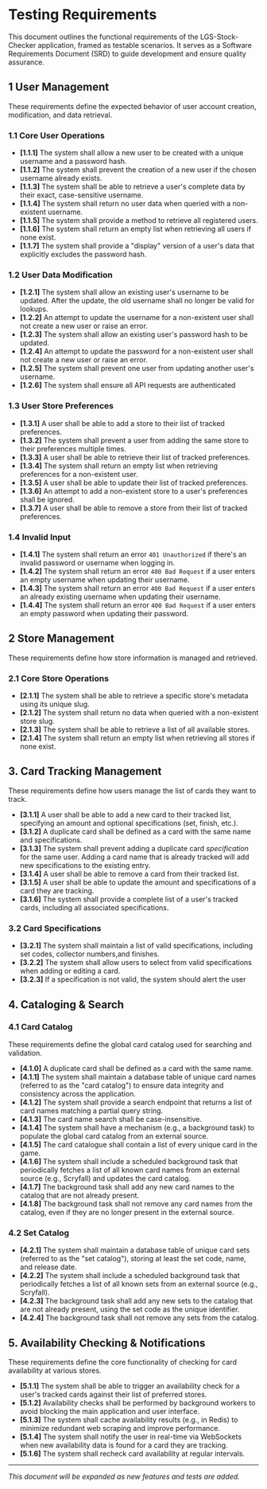 # Testing Requirements

This document outlines the functional requirements of the LGS-Stock-Checker application, framed as testable scenarios. It serves as a Software Requirements Document (SRD) to guide development and ensure quality assurance.

## 1 User Management

These requirements define the expected behavior of user account creation, modification, and data retrieval.

### 1.1 Core User Operations

-   **[1.1.1]** The system shall allow a new user to be created with a unique username and a password hash.
-   **[1.1.2]** The system shall prevent the creation of a new user if the chosen username already exists.
-   **[1.1.3]** The system shall be able to retrieve a user's complete data by their exact, case-sensitive username.
-   **[1.1.4]** The system shall return no user data when queried with a non-existent username.
-   **[1.1.5]** The system shall provide a method to retrieve all registered users.
-   **[1.1.6]** The system shall return an empty list when retrieving all users if none exist.
-   **[1.1.7]** The system shall provide a "display" version of a user's data that explicitly excludes the password hash.

### 1.2 User Data Modification

-   **[1.2.1]** The system shall allow an existing user's username to be updated. After the update, the old username shall no longer be valid for lookups.
-   **[1.2.2]** An attempt to update the username for a non-existent user shall not create a new user or raise an error.
-   **[1.2.3]** The system shall allow an existing user's password hash to be updated.
-   **[1.2.4]** An attempt to update the password for a non-existent user shall not create a new user or raise an error.
-   **[1.2.5]** The system shall prevent one user from updating another user's username.
-   **[1.2.6]** The system shall ensure all API requests are authenticated

### 1.3 User Store Preferences

-   **[1.3.1]** A user shall be able to add a store to their list of tracked preferences.
-   **[1.3.2]** The system shall prevent a user from adding the same store to their preferences multiple times.
-   **[1.3.3]** A user shall be able to retrieve their list of tracked preferences.
-   **[1.3.4]** The system shall return an empty list when retrieving preferences for a non-existent user.
-   **[1.3.5]** A user shall be able to update their list of tracked preferences.
-   **[1.3.6]** An attempt to add a non-existent store to a user's preferences shall be ignored.
-   **[1.3.7]** A user shall be able to remove a store from their list of tracked preferences.


### 1.4 Invalid Input
-   **[1.4.1]** The system shall return an error `401 Unauthorized` if there's an invalid password or username when logging in.
-   **[1.4.2]** The system shall return an error `400 Bad Request` if a user enters an empty username when updating their username.
-   **[1.4.3]** The system shall return an error `400 Bad Request` if a user enters an already existing username when updating their username.
-   **[1.4.4]** The system shall return an error `400 Bad Request` if a user enters an empty password when updating their password.

## 2 Store Management

These requirements define how store information is managed and retrieved.

### 2.1 Core Store Operations
-   **[2.1.1]** The system shall be able to retrieve a specific store's metadata using its unique slug.
-   **[2.1.2]** The system shall return no data when queried with a non-existent store slug.
-   **[2.1.3]** The system shall be able to retrieve a list of all available stores.
-   **[2.1.4]** The system shall return an empty list when retrieving all stores if none exist.

## 3. Card Tracking Management

These requirements define how users manage the list of cards they want to track.

-   **[3.1.1]** A user shall be able to add a new card to their tracked list, specifying an amount and optional specifications (set, finish, etc.).
-   **[3.1.2]** A duplicate card shall be defined as a card with the same name and specifications.
-   **[3.1.3]** The system shall prevent adding a duplicate card *specification* for the same user. Adding a card name that is already tracked will add new specifications to the existing entry.
-   **[3.1.4]** A user shall be able to remove a card from their tracked list.
-   **[3.1.5]** A user shall be able to update the amount and specifications of a card they are tracking.
-   **[3.1.6]** The system shall provide a complete list of a user's tracked cards, including all associated specifications.

### 3.2 Card Specifications

-   **[3.2.1]** The system shall maintain a list of valid specifications, including set codes, collector numbers,and finishes.
-   **[3.2.2]** The system shall allow users to select from valid specifications when adding or editing a card.
-   **[3.2.3]** If a specification is not valid, the system should alert the user

## 4. Cataloging & Search

### 4.1 Card Catalog

These requirements define the global card catalog used for searching and validation.
-   **[4.1.0]** A duplicate card shall be defined as a card with the same name.
-   **[4.1.1]** The system shall maintain a database table of unique card names (referred to as the "card catalog") to ensure data integrity and consistency across the application.
-   **[4.1.2]** The system shall provide a search endpoint that returns a list of card names matching a partial query string.
-   **[4.1.3]** The card name search shall be case-insensitive.
-   **[4.1.4]** The system shall have a mechanism (e.g., a background task) to populate the global card catalog from an external source.
-   **[4.1.5]** The card catalogue shall contain a list of every unique card in the game.
-   **[4.1.6]** The system shall include a scheduled background task that periodically fetches a list of all known card names from an external source (e.g., Scryfall) and updates the card catalog.
-   **[4.1.7]** The background task shall add any new card names to the catalog that are not already present.
-   **[4.1.8]** The background task shall not remove any card names from the catalog, even if they are no longer present in the external source.

### 4.2 Set Catalog

-   **[4.2.1]** The system shall maintain a database table of unique card sets (referred to as the "set catalog"), storing at least the set code, name, and release date.
-   **[4.2.2]** The system shall include a scheduled background task that periodically fetches a list of all known sets from an external source (e.g., Scryfall).
-   **[4.2.3]** The background task shall add any new sets to the catalog that are not already present, using the set code as the unique identifier.
-   **[4.2.4]** The background task shall not remove any sets from the catalog.

## 5. Availability Checking & Notifications

These requirements define the core functionality of checking for card availability at various stores.

-   **[5.1.1]** The system shall be able to trigger an availability check for a user's tracked cards against their list of preferred stores.
-   **[5.1.2]** Availability checks shall be performed by background workers to avoid blocking the main application and user interface.
-   **[5.1.3]** The system shall cache availability results (e.g., in Redis) to minimize redundant web scraping and improve performance.
-   **[5.1.4]** The system shall notify the user in real-time via WebSockets when new availability data is found for a card they are tracking.
-   **[5.1.6]** The system shall recheck card availability at regular intervals.




---

*This document will be expanded as new features and tests are added.*
